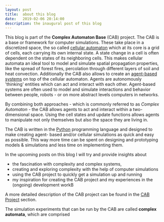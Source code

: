 ```yaml
---
layout: post
title:  about this blog
date:   2019-02-06 20:14:00
description: the inaugural post of this blog
---
```


This blog is part of the __Complex Automaton Base__ (CAB) project. The CAB is a base or framework for computer
simulations. These take place in a discretized space, the so called
[cellular automaton](https://en.wikipedia.org/wiki/Cellular_automaton) which at its core is a grid of cells, each
carrying its own internal state. A state change in a cell is often dependent on the states of its neighboring cells.
This makes cellular automata an ideal tool to model and simulate spatial propagation properties, like the spread of
forest fires, percolation through different layers of soil and heat convection. Additionally the CAB also allows to
create an [agent-based systems](https://en.wikipedia.org/wiki/Agent-based_model) on top of the cellular automaton.
Agents are autonomously 'thinking' entities which can act and interact with each other. Agent-based systems are often
used to model and simulate interactions and behavior between people, robots - or on more abstract levels computers in
networks.

By combining both approaches - which is commonly referred to as _Complex Automaton_ - the CAB allows agents to act and
interact within a two-dimensional space. Using the cell states and update functions allows agents to manipulate not
only themselves but also the space they are living in.

The CAB is written in the [Python](https://www.python.org/) programming language and designed to make creating agent-
based and/or cellular simulations as quick and easy as possible. This way more time can be spent on designing and
prototyping models & simulations and less time on implementing them.

In the upcoming posts on this blog I will try and provide insights about
- the fascination with complexity and complex systems,
- creating and exploring complexity with the help of computer simulations
- using the CAB project to quickly get a simulation up and running
- my inspiration for creating the CAB project and my experiences in the (ongoing) development workB

A more detailed description of the CAB project can be found in the [CAB Project](/cab_project/) section.


The simulation experiments that can be run by the CAB are called __complex automata__, which are comprised
